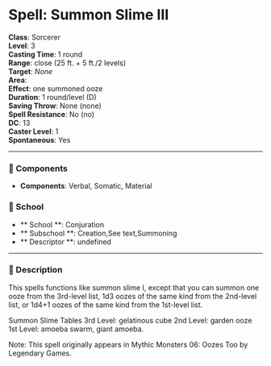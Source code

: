 
# Spell: Summon Slime III
**Class**: Sorcerer  
**Level**: 3  
**Casting Time**: 1 round  
**Range**: close (25 ft. + 5 ft./2 levels)  
**Target**: _None_  
**Area**:   
**Effect**: one summoned ooze  
**Duration**: 1 round/level (D)  
**Saving Throw**: None (none)  
**Spell Resistance**: No (no)  
**DC**: 13  
**Caster Level**: 1  
**Spontaneous**: Yes

---

### 🔮 Components
- **Components**: Verbal, Somatic, Material

### 🏫 School
- ** School **: Conjuration
- ** Subschool **: Creation,See text,Summoning
- ** Descriptor **: undefined
---

### 📜 Description
This spells functions like summon slime I, except that you can summon one ooze from the 3rd-level list, 1d3 oozes of the same kind from the 2nd-level list, or 1d4+1 oozes of the same kind from the 1st-level list.

Summon Slime Tables
3rd Level: gelatinous cube
2nd Level: garden ooze
1st Level: amoeba swarm, giant amoeba.

Note: This spell originally appears in Mythic Monsters 06: Oozes Too by Legendary Games.
